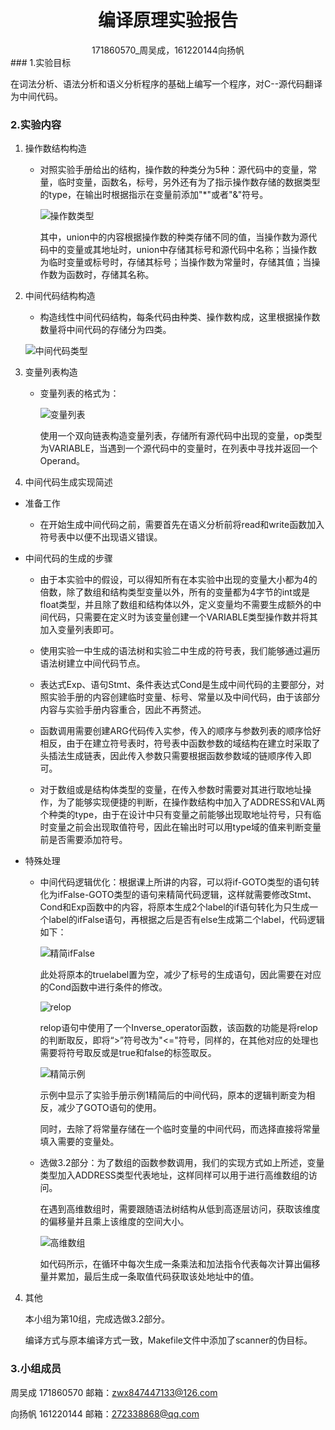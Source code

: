 # <center>编译原理实验报告</center>

<center>171860570_周吴成，161220144向扬帆</center>
### 1.实验目标

在词法分析、语法分析和语义分析程序的基础上编写一个程序，对C--源代码翻译为中间代码。

### 2.实验内容

1. 操作数结构构造
   + 对照实验手册给出的结构，操作数的种类分为5种：源代码中的变量，常量，临时变量，函数名，标号，另外还有为了指示操作数存储的数据类型的type，在输出时根据指示在变量前添加"*"或者"&"符号。
   
     ![操作数类型](D:\课件\作业\大三上\编译原理\实验三\操作数类型.png)
     
     其中，union中的内容根据操作数的种类存储不同的值，当操作数为源代码中的变量或其地址时，union中存储其标号和源代码中名称；当操作数为临时变量或标号时，存储其标号；当操作数为常量时，存储其值；当操作数为函数时，存储其名称。
   
2. 中间代码结构构造
   
     + 构造线性中间代码结构，每条代码由种类、操作数构成，这里根据操作数数量将中间代码的存储分为四类。
     
     
     ![中间代码类型](D:\课件\作业\大三上\编译原理\实验三\中间代码类型.png)
     
     
     
3. 变量列表构造

   + 变量列表的格式为：

     ![变量列表](D:\课件\作业\大三上\编译原理\实验三\变量列表.png)

     使用一个双向链表构造变量列表，存储所有源代码中出现的变量，op类型为VARIABLE，当遇到一个源代码中的变量时，在列表中寻找并返回一个Operand。

4. 中间代码生成实现简述

+ 准备工作

   + 在开始生成中间代码之前，需要首先在语义分析前将read和write函数加入符号表中以便不出现语义错误。

+ 中间代码的生成的步骤
  
   + 由于本实验中的假设，可以得知所有在本实验中出现的变量大小都为4的倍数，除了数组和结构类型变量以外，所有的变量都为4字节的int或是float类型，并且除了数组和结构体以外，定义变量均不需要生成额外的中间代码，只需要在定义时为该变量创建一个VARIABLE类型操作数并将其加入变量列表即可。
   
   + 使用实验一中生成的语法树和实验二中生成的符号表，我们能够通过遍历语法树建立中间代码节点。
   
   + 表达式Exp、语句Stmt、条件表达式Cond是生成中间代码的主要部分，对照实验手册的内容创建临时变量、标号、常量以及中间代码，由于该部分内容与实验手册内容重合，因此不再赘述。
   
   + 函数调用需要创建ARG代码传入实参，传入的顺序与参数列表的顺序恰好相反，由于在建立符号表时，符号表中函数参数的域结构在建立时采取了头插法生成链表，因此传入参数只需要根据函数参数域的链顺序传入即可。
   
   + 对于数组或是结构体类型的变量，在传入参数时需要对其进行取地址操作，为了能够实现便捷的判断，在操作数结构中加入了ADDRESS和VAL两个种类的type，由于在设计中只有变量之前能够出现取地址符号，只有临时变量之前会出现取值符号，因此在输出时可以用type域的值来判断变量前是否需要添加符号。
   
+ 特殊处理
  
   + 中间代码逻辑优化：根据课上所讲的内容，可以将if-GOTO类型的语句转化为ifFalse-GOTO类型的语句来精简代码逻辑，这样就需要修改Stmt、Cond和Exp函数中的内容，将原本生成2个label的if语句转化为只生成一个label的ifFalse语句，再根据之后是否有else生成第二个label，代码逻辑如下：
   
     ![精简ifFalse](D:\课件\作业\大三上\编译原理\实验三\精简ifFalse.png)
   
     此处将原本的truelabel置为空，减少了标号的生成语句，因此需要在对应的Cond函数中进行条件的修改。
   
     ![relop](D:\课件\作业\大三上\编译原理\实验三\relop.png)
   
     relop语句中使用了一个Inverse_operator函数，该函数的功能是将relop的判断取反，即将“>”符号改为"<="符号，同样的，在其他对应的处理也需要将符号取反或是true和false的标签取反。
   
     ![精简示例](D:\课件\作业\大三上\编译原理\实验三\精简示例.png)
     
     示例中显示了实验手册示例1精简后的中间代码，原本的逻辑判断变为相反，减少了GOTO语句的使用。
     
     同时，去除了将常量存储在一个临时变量的中间代码，而选择直接将常量填入需要的变量处。
     
   + 选做3.2部分：为了数组的函数参数调用，我们的实现方式如上所述，变量类型加入ADDRESS类型代表地址，这样同样可以用于进行高维数组的访问。
     
       在遇到高维数组时，需要跟随语法树结构从低到高逐层访问，获取该维度的偏移量并且乘上该维度的空间大小。
     
     ![高维数组](D:\课件\作业\大三上\编译原理\实验三\高维数组.png)
     
     如代码所示，在循环中每次生成一条乘法和加法指令代表每次计算出偏移量并累加，最后生成一条取值代码获取该处地址中的值。

4. 其他

   本小组为第10组，完成选做3.2部分。

   编译方式与原本编译方式一致，Makefile文件中添加了scanner的伪目标。

### 3.小组成员

周吴成 171860570 邮箱：zwx847447133@126.com

向扬帆 161220144 邮箱：272338868@qq.com